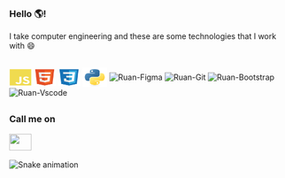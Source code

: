 ### Hello 🌎!
I take computer engineering and these are some technologies that I work with 😄

<div style="display: inline_block"><br>
<img align="center" alt="Ruan-Js" height="30" width="40" src="https://raw.githubusercontent.com/devicons/devicon/master/icons/javascript/javascript-plain.svg">
<img align="center" alt="Ruan-Html" height="30" width="40" src="https://raw.githubusercontent.com/devicons/devicon/master/icons/html5/html5-original.svg">
<img align="center" alt="Ruan-Css" height="30" width="40" src="https://raw.githubusercontent.com/devicons/devicon/master/icons/css3/css3-original.svg">
<img align="center" alt="Ruan-Python" height="35" width="45" src="https://raw.githubusercontent.com/devicons/devicon/master/icons/python/python-original.svg">
<img align="center" alt="Ruan-Figma" height="30" width="40" src="https://cdn.jsdelivr.net/gh/devicons/devicon/icons/figma/figma-original.svg">
<img align="center" alt="Ruan-Git" height="65" width="80" src="https://cdn.jsdelivr.net/gh/devicons/devicon/icons/git/git-original-wordmark.svg">
<img align="center" alt="Ruan-Bootstrap" height="35" width="40" src="https://cdn.jsdelivr.net/gh/devicons/devicon/icons/bootstrap/bootstrap-original-wordmark.svg">
<img align="center" alt="Ruan-Vscode" height="30" width="40" src="https://cdn.jsdelivr.net/gh/devicons/devicon/icons/vscode/vscode-original.svg">
</div>

##
### Call me on
<div>
<a href="https://www.linkedin.com/in/ruan-diego-farias-b6a4a7230/" target="_blank"><img height="30" width="40" src="https://cdn.jsdelivr.net/gh/devicons/devicon/icons/linkedin/linkedin-original.svg" target="_blank"></a>
</div>

![Snake animation](https://github.com/Ruan-Dieg0/Ruan-Dieg0/blob/output/github-contribution-grid-snake.svg)
